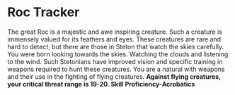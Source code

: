 Roc Tracker
===========

The great Roc is a majestic and awe inspiring creature. Such a creature is immensely valued for its feathers and eyes. These creatures are rare and hard to detect, but there are those in Steton that watch the skies carefully.  You were born looking towards the skies. Watching the clouds and listening to the wind. Such Stetonians have improved vision and specific training in weapons required to hunt these creatures.  You are a natural with weapons and their use in the fighting of flying creatures.  **Against flying creatures, your critical threat range is 19-20.  Skill Proficiency-Acrobatics**
